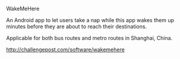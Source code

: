 WakeMeHere

An Android app to let users take a nap while this app wakes them up minutes before they are about to reach their destinations.

Applicable for both bus routes and metro routes in Shanghai, China.

http://challengepost.com/software/wakemehere
